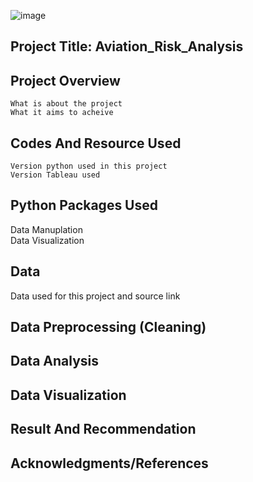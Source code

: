 ![image](https://github.com/ermiyas-sidama/testrepo2/assets/160514617/c0408078-e1f9-4e49-82a8-e89b155d747d)
## Project Title: Aviation_Risk_Analysis
## Project Overview
    What is about the project
    What it aims to acheive
## Codes And Resource Used
    Version python used in this project
    Version Tableau used
## Python Packages Used
   Data Manuplation\
   Data Visualization
## Data 
   Data used for this project and source link
## Data Preprocessing (Cleaning)
## Data Analysis
## Data Visualization
## Result And Recommendation
## Acknowledgments/References
